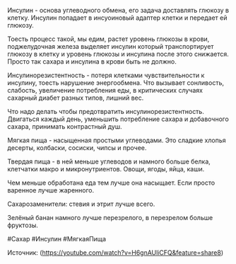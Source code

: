 Инсулин - основа углеводного обмена, его задача доставлять глюкозу в клетку.
Инсулин попадает в инсуоиновый адаптер клетки и передает ей глюкозу. 

Тоесть процесс такой, мы едим, растет уровень глюкозы в крови, поджелудочная железа выделяет инсулин который транспортирует глюкозу в клетку и уровень глюкозы и инсулина после этого снижается. Просто так сахара и инсулина в крови быть не должно. 

Инсулинорезистентность - потеря клетками чувствительности к инсулину, тоесть нарушение энергообмена. Что вызывает сонливость, слабость, увеличение потребления еды, в критических случаях сахарный диабет разных типов, лишний вес.

Что надо делать чтобы предотвратить инсулинорезистентность. Двигаться каждый день, уменьшить потребление сахара и добавочного сахара, принимать контрастный душ.

Мягкая пища - насыщенная простыми углеводами. Это сладкие хлопья десерты, колбаски, сосиски, чипсы и прочее. 

Твердая пища - в ней меньше углеводов и намного больше белка, клетчатки макро и микронутриентов. Овощи, ягоды, яйца, каши.

Чем меньше обработана еда тем лучше она насыщает. Если просто варенное лучше жаренного.

Сахарозаменители: стевия и этрит лучше всего.

Зелёный банан намного лучше перезрелого, в перезрелом больше фруктозы.



#Сахар #Инсулин #МягкаяПища

Источник: (https://youtube.com/watch?v=H6gnAUliCFQ&feature=share8)